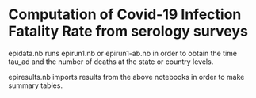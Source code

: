# Computation of Covid-19 Infection Fatality Rate from serology surveys

epidata.nb runs epirun1.nb or epirun1-ab.nb in order to obtain the time tau_ad and the number of deaths at the state or country levels.

epiresults.nb imports results from the above notebooks in order to make summary tables.